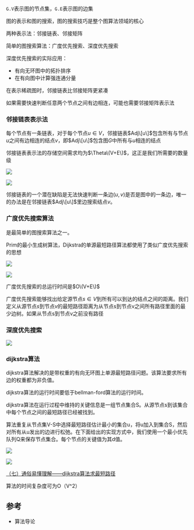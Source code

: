 `G.V`表示图的节点集，`G.E`表示图的边集

图的表示和图的搜索，图的搜索技巧是整个图算法领域的核心

两种表示法：邻接链表、邻接矩阵

简单的图搜索算法：广度优先搜索、深度优先搜索

深度优先搜索的实际应用：

- 有向无环图中的拓扑排序
- 在有向图中计算强连通分量

在表示稀疏图时，邻接链表比邻接矩阵更紧凑

如果需要快速判断任意两个节点之间有边相连，可能也需要邻接矩阵表示法

### 邻接链表表示法

每个节点有一条链表，对于每个节点$u \in V$，邻接链表$Adj\[u\]$包含所有与节点$u$之间有边相连的结点$v$，即$Adj\[u\]$包含图$G$中所有与$u$相连的结点

邻接链表表示法的存储空间需求均为$\Theta\(V+E\)$，这正是我们所需要的数量级

![](/static/images/2012/p011.png)

![](/static/images/2012/p012.png)

邻接链表的一个潜在缺陷是无法快速判断一条边$(u,v)$是否是图中的一条边，唯一的办法是在邻接链表$Adj\[u\]$里边搜索结点$v$。

### 广度优先搜索算法

是最简单的图搜索算法之一。

Prim的最小生成树算法，Dijkstra的单源最短路径算法都使用了类似广度优先搜索的思想

![](/static/images/2012/p013.png)

![](/static/images/2012/p014.png)

广度优先搜索的总运行时间是$O\(V+E\)$

广度优先搜索能够找出给定源节点$s \in V$到所有可以到达的结点之间的距离。我们定义从源节点$s$到节点$v$的最短路径距离为从节点s到节点v之间所有路径里面的最少边树。如果从节点s到节点v之前没有路径


### 深度优先搜索

![](/static/images/2012/p017.png)

### dijkstra算法

dijkstra算法解决的是带权重的有向无环图上单源最短路径问题。该算法要求所有边的权重都为非负值。

dijkstra算法的运行时间要低于bellman-ford算法的运行时间。

dijkstra算法在运行过程中维持的关键信息是一组节点集合S。从源节点s到该集合中每个节点之间的最短路径已经被找到。

算法重复从节点集V-S中选择最短路径估计最小的集合u，将u加入到集合S，然后对所有从u发出的边进行松弛。在下面给出的实现方式中，我们使用一个最小优先队列Q来保存节点集合。每个节点的关键值为其d值。

![](/static/images/2012/p015.png)

![](/static/images/2012/p016.png)

[（七）通俗易懂理解——dijkstra算法求最短路径](https://zhuanlan.zhihu.com/p/40338107)

算法的时间复杂度可为O（V^2）



## 参考

- 算法导论